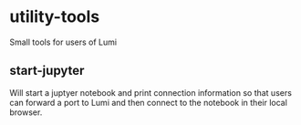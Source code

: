 # utility-tools
Small tools for users of Lumi

## start-jupyter
Will start a juptyer notebook and print connection information so that users can forward a port to Lumi and then connect to the 
notebook in their local browser. 
